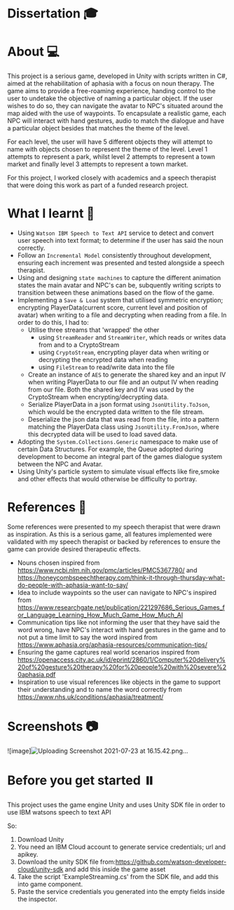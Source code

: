 # Dissertation :mortar_board:

# About :computer:
This project is a serious game, developed in Unity with scripts written in C#, aimed at the rehabilitation of aphasia with a focus on noun therapy. The game aims to provide a free-roaming experience, handing control to the user to undetake the objective of naming a particular object. If the user wishes to do so, they can navigate the avatar to NPC's situated around the map aided with the use of waypoints. To encapsulate a realistic game, each NPC will interact with hand gestures, audio to match the dialogue and have a particular object besides that matches the theme of the level.

For each level, the user will have 5 different objects they will attempt to name with objects chosen to represent the theme of the level. Level 1 attempts to represent a park, whilst level 2 attempts to represent a town market and finally level 3 attempts to represent a town market. 

For this project, I worked closely with academics and a speech therapist that were doing this work as part of a funded research project. 


# What I learnt :rocket:
* Using `Watson IBM Speech to Text API` service to detect and convert user speech into text format; to determine if the user has said the noun correctly. 
* Follow an `Incremental Model` consistently throughout development, ensuring each increment was presented and tested alongside a speech therapist.
* Using and designing `state machines` to capture the different animation states the main avatar and NPC's can be, subquently writing scripts to transition between these animations based on the flow of the game.
* Implementing a `Save & Load` system that utilised symmetric encryption; encrypting PlayerData(current score, current level and position of avatar) when writing to a file and decrypting when reading from a file. In order to do this, I had to:
  * Utilise three streams that 'wrapped' the other
    * using `StreamReader` and `StreamWriter`, which reads or writes data from and to a CryptoStream
    * using `CryptoStream`, encrypting player data when writing or decrypting the encrypted data when reading
    * using `FileStream` to read/write data into the file
  * Create an instance of `AES` to generate the shared key and an input IV when writing PlayerData to our file and an output IV when reading from our file. Both the shared key and IV was used by the CryptoStream when encrypting/decrypting data.
  * Serialize PlayerData in a json format using `JsonUtility.ToJson`, which would be the encrypted data written to the file stream. 
  * Deserialize the json data that was read from the file, into a pattern matching the PlayerData class using `JsonUtility.FromJson`, where this decrypted data will be used to load saved data.
* Adopting the `System.Collections.Generic` namespace to make use of certain Data Structures. For example, the Queue adopted during development to become an integral part of the games dialogue system between the NPC and Avatar.
* Using Unity's particle system to simulate visual effects like fire,smoke and other effects that would otherwise be difficulty to portray.



# References :book:
Some references were presented to my speech therapist that were drawn as inspiration. As this is a serious game, all features implemented were validated with my speech therapist or backed by references to ensure the game can provide desired therapeutic effects.

 * Nouns chosen inspired from https://www.ncbi.nlm.nih.gov/pmc/articles/PMC5367780/ and https://honeycombspeechtherapy.com/think-it-through-thursday-what-do-people-with-aphasia-want-to-say/
 * Idea to include waypoints so the user can navigate to NPC's inspired from https://www.researchgate.net/publication/221297686_Serious_Games_for_Language_Learning_How_Much_Game_How_Much_AI
 * Communication tips like not informing the user that they have said the word wrong, have NPC's interact with hand gestures in the game and to not put a time limit to say the word inspired from https://www.aphasia.org/aphasia-resources/communication-tips/
 * Ensuring the game captures real world scenarios inspired from https://openaccess.city.ac.uk/id/eprint/2860/1/Computer%20delivery%20of%20gesture%20therapy%20for%20people%20with%20severe%20aphasia.pdf
 * Inspiration to use visual references like objects in the game to support their understanding and to name the word correctly from https://www.nhs.uk/conditions/aphasia/treatment/





# Screenshots 📷
![image]![Uploading Screenshot 2021-07-23 at 16.15.42.png…]()




# Before you get started ⏸️
This project uses the game engine Unity and uses Unity SDK file in order to use IBM watsons speech to text API 

So:

1. Download Unity
2. You need an IBM Cloud account to generate service credentials; url and apikey.
3. Download the unity SDK file from:https://github.com/watson-developer-cloud/unity-sdk and add this inside the game asset
4. Take the script 'ExampleStreaming.cs' from the SDK file, and add this into game component.
5. Paste the service credentials you generated into the empty fields inside the inspector.



